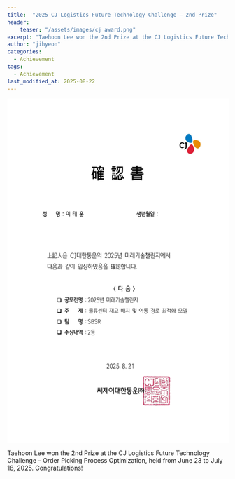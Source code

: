 ```yaml
---
title:  "2025 CJ Logistics Future Technology Challenge – 2nd Prize"
header:
    teaser: "/assets/images/cj award.png"
excerpt: "Taehoon Lee won the 2nd Prize at the CJ Logistics Future Technology Challenge."
author: "jihyeon"
categories:
  - Achievement
tags:
  - Achievement
last_modified_at: 2025-08-22
---
```

<img align="center" width="746" height="784" style="border: 1px solid white" src="/assets/images/cj award.png">

Taehoon Lee won the 2nd Prize at the CJ Logistics Future Technology Challenge – Order Picking Process Optimization, held from June 23 to July 18, 2025. 
Congratulations!

